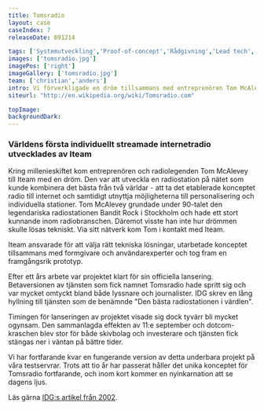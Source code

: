 ```yaml
---
title: Tomsradio
layout: case
caseIndex: 7
releaseDate: 091214

tags: ['Systemutveckling','Proof-of-concept','Rådgivning','Lead tech','Entreprenörsrådgivning']
images: ['tomsradio.jpg']
imagePos: ['right']
imageGallery: ['tomsradio.jpg']
team: ['christian','anders']
intro: Vi förverkligade en dröm tillsammans med entreprenören Tom McAlevey
siteurl: "http://en.wikipedia.org/wiki/Tomsradio.com"

topImage:
backgroundDark:
---
```



### Världens första individuellt streamade internetradio utvecklades av Iteam
Kring millenieskiftet kom entreprenören och radiolegenden Tom McAlevey till Iteam med en dröm. Den var att utveckla en radiostation på nätet som kunde kombinera det bästa från två världar - att ta det etablerade konceptet radio till internet och samtidigt utnyttja möjligheterna till personalisering och individuella stationer. Tom McAlevey grundade under 90-talet den legendariska radiostationen Bandit Rock i Stockholm och hade ett stort kunnande inom radiobranschen. Däremot visste han inte hur drömmen skulle lösas tekniskt. Via sitt nätverk kom Tom i kontakt med Iteam.

Iteam ansvarade för att välja rätt tekniska lösningar, utarbetade konceptet tillsammans med formgivare och användarexperter och tog fram en framgångsrik prototyp.

Efter ett års arbete var projektet klart för sin officiella lansering. Betaversionen av tjänsten som fick namnet Tomsradio hade spritt sig och var mycket omtyckt bland både lyssnare och journalister. IDG skrev en lång hyllning till tjänsten som de benämnde "Den bästa radiostationen i värdlen".

Timingen för lanseringen av projektet visade sig dock tyvärr bli mycket ogynsam. Den sammanlagda effekten av 11:e september och dotcom-kraschen blev stor för både skivbolag och investerare och tjänsten fick stängas ner i väntan på bättre tider.

Vi har fortfarande kvar en fungerande version av detta underbara projekt på våra testservrar. Trots att tio år har passerat håller det unika konceptet för Tomsradio fortfarande, och inom kort kommer en nyinkarnation att se dagens ljus.

Läs gärna <a href="/content/attachments/tomsradio.pdf" target="_blank">IDG:s artikel från 2002</a>.